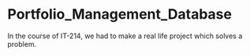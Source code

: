 # Portfolio_Management_Database
In the course of IT-214, we had to make a real life project which solves a problem.
